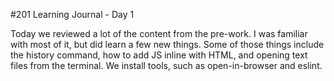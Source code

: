 #201 Learning Journal - Day 1

Today we reviewed a lot of the content from the pre-work. I was familiar with most of it, but did learn a few new things. Some of those things include the history command, how to add JS inline with HTML, and opening text files from the terminal. We install tools, such as open-in-browser and eslint.
